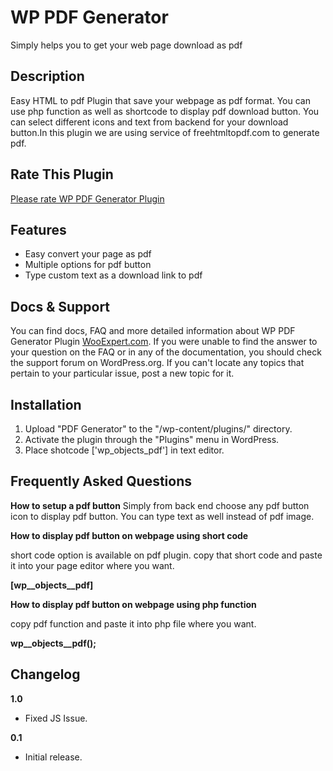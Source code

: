 # WP PDF Generator
Simply helps you to get your web page download as pdf

## Description
Easy HTML to pdf Plugin that save your webpage as pdf format. You can use php function as well as shortcode to display pdf download button. You can select different icons and text from backend for your download button.In this plugin we are using service of freehtmltopdf.com to generate pdf.

## Rate This Plugin
[Please rate WP PDF Generator Plugin](https://wordpress.org/support/view/plugin-reviews/wp-pdf-generator)

## Features
- Easy convert your page as pdf
- Multiple options for pdf button
- Type custom text as a download link to pdf

## Docs & Support
You can find docs, FAQ and more detailed information about WP PDF Generator Plugin [WooExpert.com](http://wooexpert.com/products/wp-pdf-generator-plugin/).
If you were unable to find the answer to your question on the FAQ or in any of the documentation, you should check the support forum on WordPress.org. If you can't locate any topics that pertain to your particular issue, post a new topic for it.

## Installation

1. Upload "PDF Generator" to the "/wp-content/plugins/" directory.
2. Activate the plugin through the "Plugins" menu in WordPress.
3. Place shotcode ['wp_objects_pdf'] in text editor.

## Frequently Asked Questions

**How to setup a pdf button**
Simply from back end choose any pdf button icon to display pdf button. You can type text as well instead of pdf image.

**How to display pdf button on webpage using short code**

short code option is available on pdf plugin. copy that short code and paste it into your page editor where you want.

**[wp__objects__pdf]**

**How to display pdf button on webpage using php function**

copy pdf function and paste it into php file where you want.

**wp__objects__pdf();**

## Changelog
**1.0**

- Fixed JS Issue.

**0.1**

- Initial release.